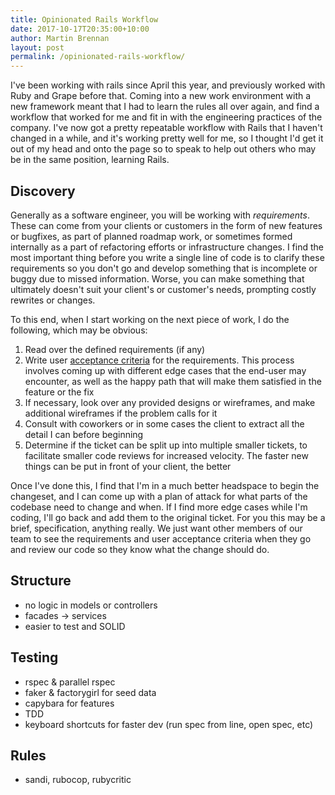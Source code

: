 ```yaml
---
title: Opinionated Rails Workflow
date: 2017-10-17T20:35:00+10:00
author: Martin Brennan
layout: post
permalink: /opinionated-rails-workflow/
---
```


I've been working with rails since April this year, and previously worked with Ruby and Grape before that. Coming into a new work environment with a new framework meant that I had to learn the rules all over again, and find a workflow that worked for me and fit in with the engineering practices of the company. I've now got a pretty repeatable workflow with Rails that I haven't changed in a while, and it's working pretty well for me, so I thought I'd get it out of my head and onto the page so to speak to help out others who may be in the same position, learning Rails.

## Discovery

Generally as a software engineer, you will be working with _requirements_. These can come from your clients or customers in the form of new features or bugfixes, as part of planned roadmap work, or sometimes formed internally as a part of refactoring efforts or infrastructure changes. I find the most important thing before you write a single line of code is to clarify these requirements so you don't go and develop something that is incomplete or buggy due to missed information. Worse, you can make something that ultimately doesn't suit your client's or customer's needs, prompting costly rewrites or changes.

To this end, when I start working on the next piece of work, I do the following, which may be obvious:

1. Read over the defined requirements (if any)
2. Write user [acceptance criteria](https://nomad8.com/acceptance_criteria/) for the requirements. This process involves coming up with different edge cases that the end-user may encounter, as well as the happy path that will make them satisfied in the feature or the fix
3. If necessary, look over any provided designs or wireframes, and make additional wireframes if the problem calls for it
4. Consult with coworkers or in some cases the client to extract all the detail I can before beginning
5. Determine if the ticket can be split up into multiple smaller tickets, to facilitate smaller code reviews for increased velocity. The faster new things can be put in front of your client, the better

Once I've done this, I find that I'm in a much better headspace to begin the changeset, and I can come up with a plan of attack for what parts of the codebase need to change and when. If I find more edge cases while I'm coding, I'll go back and add them to the original ticket. For you this may be a brief, specification, anything really. We just want other members of our team to see the requirements and user acceptance criteria when they go and review our code so they know what the change should do.

## Structure

* no logic in models or controllers
* facades -> services
* easier to test and SOLID

## Testing

* rspec & parallel rspec
* faker & factorygirl for seed data
* capybara for features
* TDD
* keyboard shortcuts for faster dev (run spec from line, open spec, etc)

## Rules

* sandi, rubocop, rubycritic